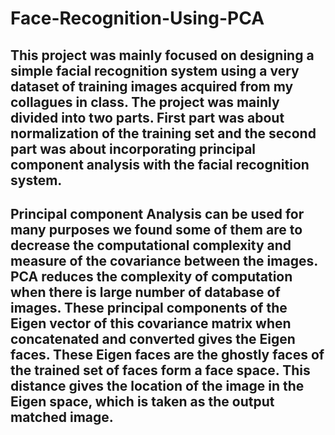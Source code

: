 # Face-Recognition-Using-PCA

## This project was mainly focused on designing a simple facial recognition system using a very  dataset of training images acquired from my collagues in class. The project was mainly divided into two parts. First part was about normalization of the training set and the second part was about incorporating principal component analysis with the facial recognition system.

## Principal component Analysis can be used for many purposes we found some of them are to decrease the computational complexity and measure of the covariance between the images. PCA reduces the complexity of computation when there is large number of database of images. These principal components of the Eigen vector of this covariance matrix when concatenated and converted gives the Eigen faces. These Eigen faces are the ghostly faces of the trained set of faces form a face space. This distance gives the location of the image in the Eigen space, which is taken as the output matched image.
